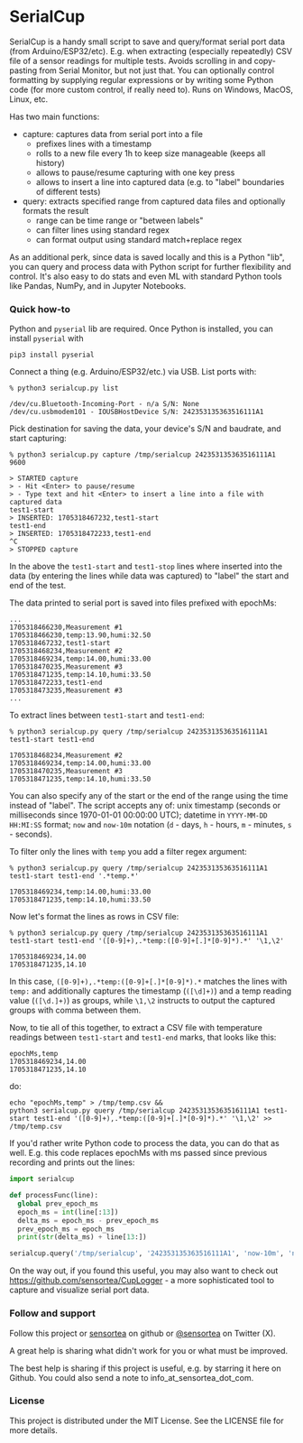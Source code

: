 # SerialCup

SerialCup is a handy small script to save and query/format serial port data (from Arduino/ESP32/etc). E.g. when extracting (especially repeatedly) CSV file of a sensor readings for multiple tests. Avoids scrolling in and copy-pasting from Serial Monitor, but not just that. You can optionally control formatting by supplying regular expressions or by writing some Python code (for more custom control, if really need to). Runs on Windows, MacOS, Linux, etc.

Has two main functions:
* capture: captures data from serial port into a file
    * prefixes lines with a timestamp
    * rolls to a new file every 1h to keep size manageable (keeps all history)
    * allows to pause/resume capturing with one key press
    * allows to insert a line into captured data (e.g. to "label" boundaries of different tests)
* query: extracts specified range from captured data files and optionally formats the result
    * range can be time range or "between labels"
    * can filter lines using standard regex
    * can format output using standard match+replace regex

As an additional perk, since data is saved locally and this is a Python "lib", you can query and process data with Python script for further flexibility and control. It's also easy to do stats and even ML with standard Python tools like Pandas, NumPy, and in Jupyter Notebooks.

### Quick how-to

Python and `pyserial` lib are required. Once Python is installed, you can install `pyserial` with

```commandline
pip3 install pyserial
```

Connect a thing (e.g. Arduino/ESP32/etc.) via USB. List ports with:

```commandline
% python3 serialcup.py list

/dev/cu.Bluetooth-Incoming-Port - n/a S/N: None
/dev/cu.usbmodem101 - IOUSBHostDevice S/N: 242353135363516111A1
```

Pick destination for saving the data, your device's S/N and baudrate, and start capturing:

```commandline
% python3 serialcup.py capture /tmp/serialcup 242353135363516111A1 9600

> STARTED capture
> - Hit <Enter> to pause/resume
> - Type text and hit <Enter> to insert a line into a file with captured data
test1-start
> INSERTED: 1705318467232,test1-start
test1-end
> INSERTED: 1705318472233,test1-end
^C
> STOPPED capture
```

In the above the `test1-start` and `test1-stop` lines where inserted into the data (by entering the lines while data was captured) to "label" the start and end of the test.

The data printed to serial port is saved into files prefixed with epochMs:

```text
...
1705318466230,Measurement #1
1705318466230,temp:13.90,humi:32.50
1705318467232,test1-start
1705318468234,Measurement #2
1705318469234,temp:14.00,humi:33.00
1705318470235,Measurement #3
1705318471235,temp:14.10,humi:33.50
1705318472233,test1-end
1705318473235,Measurement #3
...
```

To extract lines between `test1-start` and `test1-end`:
```commandline
% python3 serialcup.py query /tmp/serialcup 242353135363516111A1 test1-start test1-end

1705318468234,Measurement #2
1705318469234,temp:14.00,humi:33.00
1705318470235,Measurement #3
1705318471235,temp:14.10,humi:33.50
```

You can also specify any of the start or the end of the range using the time instead of "label". The script accepts any of: unix timestamp (seconds or milliseconds since 1970-01-01 00:00:00 UTC); datetime in `YYYY-MM-DD HH:MI:SS` format; `now` and `now-10m` notation (`d` - days, `h` - hours, `m` - minutes, `s` - seconds).

To filter only the lines with `temp` you add a filter regex argument:

```commandline
% python3 serialcup.py query /tmp/serialcup 242353135363516111A1 test1-start test1-end '.*temp.*'

1705318469234,temp:14.00,humi:33.00
1705318471235,temp:14.10,humi:33.50
```

Now let's format the lines as rows in CSV file:

```commandline
% python3 serialcup.py query /tmp/serialcup 242353135363516111A1 test1-start test1-end '([0-9]+),.*temp:([0-9]+[.]*[0-9]*).*' '\1,\2'

1705318469234,14.00
1705318471235,14.10
```

In this case, `([0-9]+),.*temp:([0-9]+[.]*[0-9]*).*` matches the lines with `temp:` and additionally captures the timestamp (`([\d]+)`) and a temp reading value (`([\d.]+)`) as groups, while `\1,\2` instructs to output the captured groups with comma between them.

Now, to tie all of this together, to extract a CSV file with temperature readings between `test1-start` and `test1-end` marks, that looks like this:
```text
epochMs,temp
1705318469234,14.00
1705318471235,14.10
```
do:
```commandline
echo "epochMs,temp" > /tmp/temp.csv &&
python3 serialcup.py query /tmp/serialcup 242353135363516111A1 test1-start test1-end '([0-9]+),.*temp:([0-9]+[.]*[0-9]*).*' '\1,\2' >> /tmp/temp.csv
```

If you'd rather write Python code to process the data, you can do that as well. E.g. this code replaces epochMs with ms passed since previous recording and prints out the lines:

```python
import serialcup

def processFunc(line):
  global prev_epoch_ms
  epoch_ms = int(line[:13])
  delta_ms = epoch_ms - prev_epoch_ms
  prev_epoch_ms = epoch_ms
  print(str(delta_ms) + line[13:])

serialcup.query('/tmp/serialcup', '242353135363516111A1', 'now-10m', 'now', processFunc)
```

On the way out, if you found this useful, you may also want to check out https://github.com/sensortea/CupLogger - a more sophisticated tool to capture and visualize serial port data.

### <a name="support"></a>Follow and support

Follow this project or [sensortea](https://github.com/sensortea) on github or [@sensortea](https://twitter.com/sensortea) on Twitter (X).

A great help is sharing what didn't work for you or what must be improved.

The best help is sharing if this project is useful, e.g. by starring it here on Github. You could also send a note to info_at_sensortea_dot_com.

### <a name="license"></a> License

This project is distributed under the MIT License. See the LICENSE file for more details.
